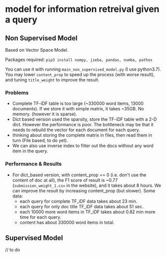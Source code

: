 # model for information retreival given a query
## Non Supervised Model
Based on Vector Space Model.

Packages required: `pip3 install numpy, jieba, pandas, numba, pathos`

You can use it with running `main_non_supervised_model.py` (I use python3.7).
You may lower `content_prop` to speed up the process (with worse result), and tuning `title_weight` to improve the result.
### Problems
- Complete TF-iDF table is too large (~330000 word items, 13000 documents). If we store it with simple matrix, it takes ~35GB. No memory. (however it is sparse). 
- Dict based version used the sparsity, store the TF-iDF table with a 2-D dict. However the performance is poor. The bottleneck may be that it needs to rebuild the vector for each document for each query.
- thinking about storing the complete matrix in files, then read them in turn (File based, to do yet). 
- We can also use inverse index to filter out the docs without any word item in the query.

### Performance & Results
- For dict_based version, with content_prop == 0 (i.e. don't use the content of doc at all), the F1 score of result is ~0.77 (`submission_weight_1.csv` in the website), and it takes about 8 hours. We can improve the result by increasing content_prop (but slower). Some data:
    - each query for complete TF_iDF data takes about 23 min.
    - each query for only doc title TF_iDF data takes about 51 sec.
    - each 10000 more word items in TF_iDF takes about 0.82 min more time for each query.
    - content has about 330000 word items in total.



## Supervised Model
// to do

